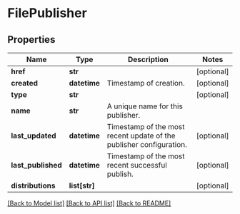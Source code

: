 # FilePublisher

## Properties
Name | Type | Description | Notes
------------ | ------------- | ------------- | -------------
**href** | **str** |  | [optional] 
**created** | **datetime** | Timestamp of creation. | [optional] 
**type** | **str** |  | [optional] 
**name** | **str** | A unique name for this publisher. | 
**last_updated** | **datetime** | Timestamp of the most recent update of the publisher configuration. | [optional] 
**last_published** | **datetime** | Timestamp of the most recent successful publish. | [optional] 
**distributions** | **list[str]** |  | [optional] 

[[Back to Model list]](../README.md#documentation-for-models) [[Back to API list]](../README.md#documentation-for-api-endpoints) [[Back to README]](../README.md)


